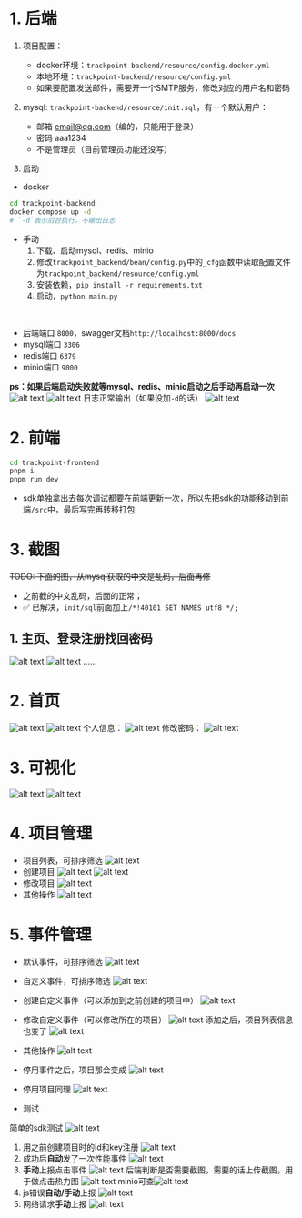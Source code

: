# 1. 后端

1. 项目配置：
    - docker环境：`trackpoint-backend/resource/config.docker.yml`
    - 本地环境：`trackpoint-backend/resource/config.yml`
    - 如果要配置发送邮件，需要开一个SMTP服务，修改对应的用户名和密码

2. mysql: `trackpoint-backend/resource/init.sql`，有一个默认用户：
    - 邮箱 email@qq.com（编的，只能用于登录）
    - 密码 aaa1234
    - 不是管理员（目前管理员功能还没写）

3. 启动

- docker
```bash
cd trackpoint-backend
docker compose up -d
# `-d`表示后台执行，不输出日志
```

- 手动
    1. 下载、启动mysql、redis、minio
    2. 修改`trackpoint_backend/bean/config.py`中的`_cfg`函数中读取配置文件为`trackpoint_backend/resource/config.yml`
    3. 安装依赖，`pip install -r requirements.txt`
    4. 启动，`python main.py`
<br/>

 - 后端端口 `8000`，swagger文档`http://localhost:8000/docs`
 - mysql端口 `3306`
 - redis端口 `6379`
 - minio端口 `9000`


**ps：如果后端启动失败就等mysql、redis、minio启动之后手动再启动一次**
![alt text](README-image/image-26.png)
![alt text](README-image/image-27.png)
日志正常输出（如果没加`-d`的话）
![alt text](README-image/image-29.png)


# 2. 前端

```bash
cd trackpoint-frontend
pnpm i
pnpm run dev
```

- sdk单独拿出去每次调试都要在前端更新一次，所以先把sdk的功能移动到前端`/src`中，最后写完再转移打包


# 3. 截图

~~TODO: 下面的图，从mysql获取的中文是乱码，后面再修~~  
- 之前截的中文乱码，后面的正常；
- :white_check_mark: 已解决，`init/sql`前面加上`/*!40101 SET NAMES utf8 */;`

## 1. 主页、登录注册找回密码
![alt text](README-image/image.png)
![alt text](README-image/image-1.png)
......

# 2. 首页
![alt text](README-image/image-2.png)
![alt text](README-image/image-30.png)
个人信息：
![alt text](README-image/image-31.png)
修改密码：
![alt text](README-image/image-32.png)

# 3. 可视化
![alt text](README-image/image-3.png)
![alt text](README-image/image-4.png)


# 4. 项目管理

- 项目列表，可排序筛选
![alt text](README-image/image-5.png)
- 创建项目
![alt text](README-image/image-6.png)
![alt text](README-image/image-7.png)
- 修改项目
![alt text](README-image/image-8.png)
- 其他操作
![alt text](README-image/image-9.png)


# 5. 事件管理

- 默认事件，可排序筛选
![alt text](README-image/image-10.png)
- 自定义事件，可排序筛选
![alt text](README-image/image-11.png)
- 创建自定义事件（可以添加到之前创建的项目中）
![alt text](README-image/image-12.png)
- 修改自定义事件（可以修改所在的项目）
![alt text](README-image/image-13.png)
添加之后，项目列表信息也变了
![alt text](README-image/image-15.png)
- 其他操作
![alt text](README-image/image-14.png)
- 停用事件之后，项目那会变成
![alt text](README-image/image-16.png)
- 停用项目同理
![alt text](README-image/image-25.png)

- 测试

简单的sdk测试
![alt text](README-image/image-17.png)
1. 用之前创建项目时的id和key注册
![alt text](README-image/image-18.png)
1. 成功后**自动**发了一次性能事件
![alt text](README-image/image-19.png)
1. **手动**上报点击事件
![alt text](README-image/image-20.png)
后端判断是否需要截图，需要的话上传截图，用于做点击热力图
![alt text](README-image/image-21.png)
minio可查![alt text](README-image/image-22.png)
1. js错误**自动/手动**上报
![alt text](README-image/image-23.png)
1. 网络请求**手动**上报
![alt text](README-image/image-24.png)
